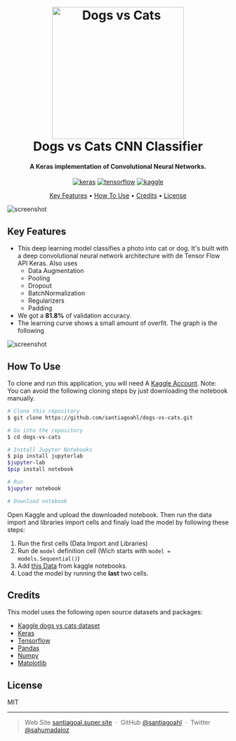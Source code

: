 
<h1 align="center">
  <br>
  <a href="https://www.kaggle.com/c/dogs-vs-cats"><img src="https://storage.googleapis.com/kaggle-competitions/kaggle/3362/media/woof_meow.jpg" alt="Dogs vs Cats" width="300"></a>
  <br>
  Dogs vs Cats CNN Classifier
  <br>
</h1>

<h4 align="center">A Keras implementation of Convolutional Neural Networks.</h4>

<p align="center">
  <a href='https://keras.io/' target="_blank"><img alt='keras' src='https://img.shields.io/badge/Keras-100000?style=for-the-badge&logo=keras&logoColor=FFFFFF&labelColor=D10000&color=D10000'/></a> <a href='https://www.tensorflow.org/?hl=es-419' target="_blank"><img alt='tensorflow' src='https://img.shields.io/badge/Tensorflow-100000?style=for-the-badge&logo=tensorflow&logoColor=EC8D1E&labelColor=908B8B&color=E45A27'/></a> <a href='https://www.kaggle.com/' target="_blank"><img alt='kaggle' src='https://img.shields.io/badge/Kaggle-100000?style=for-the-badge&logo=kaggle&logoColor=37BAE8&labelColor=BEFDFF&color=37BAE8'/></a>
</p>

<p align="center">
  <a href="#key-features">Key Features</a> •
  <a href="#how-to-use">How To Use</a> •
  <a href="#credits">Credits</a> •
  <a href="#license">License</a>
</p>

![screenshot](https://editor.analyticsvidhya.com/uploads/999181_BIpRgx5FsEMhr1k2EqBKFg.gif)

## Key Features

* This deep learning model classifies a photo into cat or dog. It's built with a deep convolutional neural network architecture with de Tensor Flow API Keras. Also uses
	- Data Augmentation
	- Pooling
	- Dropout
	- BatchNormalization
	- Regularizers
	- Padding
* We got a **81.8%** of validation accuracy.
* The learning curve shows a small amount of overfit. The graph is the following

![screenshot](https://winter-anchovy-50e.notion.site/image/https%3A%2F%2Fs3-us-west-2.amazonaws.com%2Fsecure.notion-static.com%2Fa6a61571-e00f-4661-9d9f-cf137b40e234%2Flearning_curve.png?table=block&id=4be1c4ce-9af8-4576-a39c-6ba947233407&spaceId=12eea25e-0790-4a8f-aa1c-b60f93c02da2&width=1240&userId=&cache=v2)

## How To Use

To clone and run this application, you will need A [Kaggle Account](https://www.kaggle.com/account/login?phase=startRegisterTab&returnUrl=%2F). Note: You can avoid the following cloning steps by just downloading the notebook manually.

```bash
# Clone this repository
$ git clone https://github.com/santiagoahl/dogs-vs-cats.git

# Go into the repository
$ cd dogs-vs-cats

# Install Jupyter Notebooks
$ pip install jupyterlab
$jupyter-lab
$pip install notebook

# Run
$jupyter notebook

# Download notebook 

```
Open Kaggle and upload the downloaded notebook. Then run the data import and libraries import cells and finaly load the model by following these steps:
1. Run the first cells (Data Import and Libraries)
2. Run de `model` definition cell (Wich starts with
`model = models.Sequential()`)
3. Add [this Data](https://www.kaggle.com/datasets/santiagoahumadal/best-model) from kaggle notebooks
4. Load the model by running the **last** two cells.
## Credits

This model uses the following open source datasets and packages:

- [Kaggle dogs vs cats dataset](https://www.census.gov/)
- [Keras](https://keras.io/)
- [Tensorflow](https://www.tensorflow.org/?hl=es-419)
- [Pandas](https://pandas.pydata.org/)
- [Numpy](https://numpy.org/)
- [Matplotlib](https://matplotlib.org/)


## License

MIT

---

> Web Site [santiagoal.super.site](https://santiagoal.super.site/) &nbsp;&middot;&nbsp;
> GitHub [@santiagoahl](https://github.com/santiagoahl) &nbsp;&middot;&nbsp;
> Twitter [@sahumadaloz](https://twitter.com/sahumadaloz)

